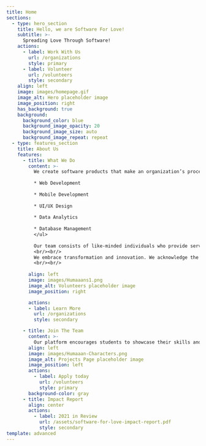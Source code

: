```yaml
---
title: Home
sections:
  - type: hero_section
    title: Hello, we are Software For Love!
    subtitle: >-
      Spreading Love Through Software!
    actions:
      - label: Work With Us
        url: /organizations
        style: primary
      - label: Volunteer
        url: /volunteers
        style: secondary
    align: left
    image: images/homepage.gif
    image_alt: Hero placeholder image
    image_position: right
    has_background: true
    background:
      background_color: blue
      background_image_opacity: 20
      background_image_size: auto
      background_image_repeat: repeat
  - type: features_section
    title: About Us
    features:
      - title: What We Do
        content: >-
          We create software products that make an organization’s processes more efficient and improve brand recognition.. Starting from any stage of development, SFL is dedicated to creating software solutions that are tailored to your organization. As a team of student volunteers, we aim to provide a variety of affordable technology services such as:
          
          * Web Development
          
          * Mobile Development
          
          * UI/UX Design
          
          * Data Analytics
          
          * Database Management
          </ul>
          
          Our team consists of like-minded individuals who provide services ranging from UI/UX design, software development, and deployment. SFL is successfully delivering software solutions to many clients using a variety of software languages, platforms, and approaches.
          <br/><br/>
          We embrace transformation and innovation. We acknowledge the systemic challenges and barriers in using and implementing technology. We want to bring power and support to our communities to digitize their social impact.
          <br/><br/>
          
        align: left
        image: images/Humaaans1.png
        image_alt: Volunteers placeholder image
        image_position: right

        actions:
        - label: Learn More
          url: /organizations
          style: secondary

      - title: Join The Team
        content: >-
          Our platform encourages students to showcase their skills and abilities, while also providing back to the community. We actively recruit new talent for marketing, finance, engineering, and more.
        align: left
        image: images/Humaaan-Characters.png
        image_alt: Projects Page placeholder image
        image_position: left
        actions:
          - label: Apply today
            url: /volunteers
            style: primary
        background-color: gray
      - title: Impact Report
        align: center
        actions:
          - label: 2021 in Review
            url: /assets/software-for-love-impact-report.pdf
            style: secondary
template: advanced
---
```

